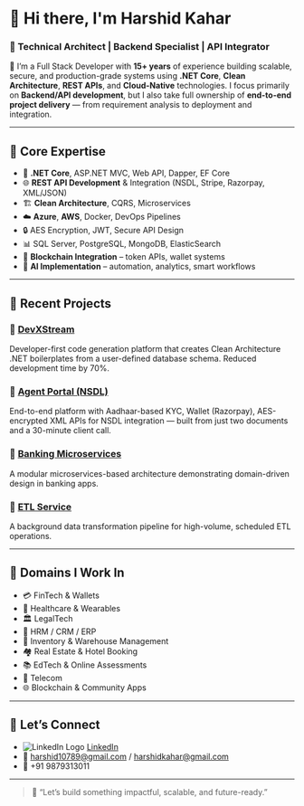 # 👋 Hi there, I'm Harshid Kahar

### 🚀 Technical Architect | Backend Specialist | API Integrator

🔧 I’m a Full Stack Developer with **15+ years** of experience building scalable, secure, and production-grade systems using **.NET Core**, **Clean Architecture**, **REST APIs**, and **Cloud-Native** technologies. I focus primarily on **Backend/API development**, but I also take full ownership of **end-to-end project delivery** — from requirement analysis to deployment and integration.

---

## 🔨 Core Expertise

- 🧠 **.NET Core**, ASP.NET MVC, Web API, Dapper, EF Core
- 🌐 **REST API Development** & Integration (NSDL, Stripe, Razorpay, XML/JSON)
- 🏗 **Clean Architecture**, CQRS, Microservices
- ☁️ **Azure**, **AWS**, Docker, DevOps Pipelines
- 🔒 AES Encryption, JWT, Secure API Design
- 📊 SQL Server, PostgreSQL, MongoDB, ElasticSearch
- 🔗 **Blockchain Integration** – token APIs, wallet systems
- 🤖 **AI Implementation** – automation, analytics, smart workflows

---

## 🧠 Recent Projects

### 🔹 [DevXStream](https://github.com/harshidkahar/DevXStream-Showcase)
Developer-first code generation platform that creates Clean Architecture .NET boilerplates from a user-defined database schema. Reduced development time by 70%.

### 🔹 [Agent Portal (NSDL)](https://github.com/harshidkahar/DevXStream-Showcase/tree/main/AgentPortal-NSDL)
End-to-end platform with Aadhaar-based KYC, Wallet (Razorpay), AES-encrypted XML APIs for NSDL integration — built from just two documents and a 30-minute client call.

### 🔹 [Banking Microservices](https://github.com/harshidkahar/BankingMicroservices)
A modular microservices-based architecture demonstrating domain-driven design in banking apps.

### 🔹 [ETL Service](https://github.com/harshidkahar/ETLService)
A background data transformation pipeline for high-volume, scheduled ETL operations.

---

## 🧩 Domains I Work In

- 💳 FinTech & Wallets
- 🏥 Healthcare & Wearables
- 🏛 LegalTech
- 🏢 HRM / CRM / ERP
- 🏬 Inventory & Warehouse Management
- 🏘 Real Estate & Hotel Booking
- 📚 EdTech & Online Assessments
- 📡 Telecom
- 🌐 Blockchain & Community Apps

---

## 🔗 Let’s Connect

- ![LinkedIn Logo](https://cdn-icons-png.flaticon.com/512/174/174857.png) [LinkedIn](https://www.linkedin.com/in/harshidkahar/)
- 📧 harshid10789@gmail.com / harshidkahar@gmail.com
- 📱 +91 9879313011

---

> 💬 “Let’s build something impactful, scalable, and future-ready.”

